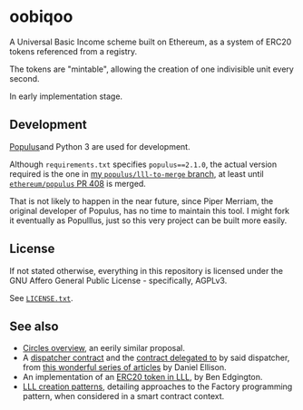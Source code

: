 # oobiqoo

A Universal Basic Income scheme built on Ethereum, as a system of ERC20
tokens referenced from a registry.

The tokens are "mintable", allowing the creation of one indivisible
unit every second.

In early implementation stage.


## Development

[Populus](https://github.com/ethereum/populus/)and Python 3 are used for
development.

Although `requirements.txt` specifies `populus==2.1.0`, the actual version
required is the one in [my `populus/lll-to-merge` branch][populllus], at
least until [`ethereum/populus` PR 408][populus-pr408] is merged.

That is not likely to happen in the near future, since Piper Merriam, the
original developer of Populus, has no time to maintain this tool. I might
fork it eventually as Populllus, just so this very project can be built
more easily.

[populllus]: https://github.com/veox/populus/tree/lll-to-merge
[populus-pr408]: https://github.com/ethereum/populus/pull/408


## License

If not stated otherwise, everything in this repository is licensed under the
GNU Affero General Public License - specifically, AGPLv3.

See [`LICENSE.txt`](LICENSE.txt).


## See also

* [Circles overview][circles], an eerily similar proposal.
* A [dispatcher contract][dispatcher] and the [contract delegated to][dispatch-to]
  by said dispatcher, from [this wonderful series of articles][resurrection] by
  Daniel Ellison.
* An implementation of an [ERC20 token in LLL][erc20-lll], by Ben Edgington.
* [LLL creation patterns][lll-creation], detailing approaches to the Factory
  programming pattern, when considered in a smart contract context.

[circles]: https://github.com/CirclesUBI/docs/blob/master/Circles.md
[dispatch-to]: https://github.com/zigguratt/lll-dispatcher/blob/master/src/arithmetic.lll
[dispatcher]: https://github.com/zigguratt/lll-dispatcher/blob/master/src/dispatcher.lll
[resurrection]: http://blog.syrinx.net/the-resurrection-of-lll-part-1/
[erc20-lll]: https://github.com/benjaminion/LLL_erc20
[lll-creation]: https://gitlab.com/veox/lll-creation-patterns/blob/master/contracts/README.md
